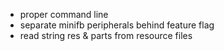 * proper command line
* separate minifb peripherals behind feature flag
* read string res & parts from resource files
